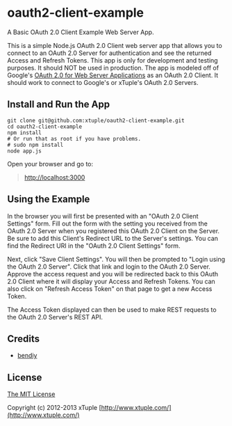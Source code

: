 oauth2-client-example
=====================

A Basic OAuth 2.0 Client Example Web Server App.

This is a simple Node.js OAuth 2.0 Client web server app that allows you to
connect to an OAuth 2.0 Server for authentication and see the returned
Access and Refresh Tokens. This app is only for development and testing
purposes. It should NOT be used in production. The app is modeled off of
Google's [OAuth 2.0 for Web Server Applications](https://developers.google.com/accounts/docs/OAuth2WebServer)
as an OAuth 2.0 Client.  It should work to connect to Google's or xTuple's
OAuth 2.0 Servers.

Install and Run the App
-----------------------
    git clone git@github.com:xtuple/oauth2-client-example.git
    cd oauth2-client-example
    npm install
    # Or run that as root if you have problems.
    # sudo npm install
    node app.js

Open your browser and go to:
> [http://localhost:3000](http://localhost:3000)

Using the Example
-----------------
In the browser you will first be presented with an "OAuth 2.0 Client Settings"
form. Fill out the form with the setting you received from the OAuth 2.0 Server
when you registered this OAuth 2.0 Client on the Server. Be sure to add this
Client's Redirect URL to the Server's settings. You can find the Redirect URI
in the "OAuth 2.0 Client Settings" form.

Next, click "Save Client Settings". You will then be prompted to
"Login using the OAuth 2.0 Server". Click that link and login to the OAuth 2.0
Server. Approve the access request and you will be redirected back to this
OAuth 2.0 Client where it will display your Access and Refresh Tokens. You can
also click on "Refresh Access Token" on that page to get a new Access Token.

The Access Token displayed can then be used to make REST requests to the OAuth
2.0 Server's REST API.

## Credits

  - [bendiy](http://github.com/bendiy)

## License

[The MIT License](http://opensource.org/licenses/MIT)

Copyright (c) 2012-2013 xTuple [http://www.xtuple.com/](http://www.xtuple.com/)
